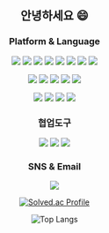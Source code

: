 
<div align="center">
  
  ## 안녕하세요 😄

  ### Platform & Language
  <img src="https://img.shields.io/badge/html5-E34F26?style=flat&logo=html5&logoColor=white"/> <img src="https://img.shields.io/badge/CSS3-1572B6?style=flat&logo=css3&logoColor=white"/> <img src="https://img.shields.io/badge/javascript-F7DF1E?style=flat&logo=javascript&logoColor=white"/> <img src="https://img.shields.io/badge/MySQL-4479A1?style=flat&logo=mysql&logoColor=white"/> <img src="https://img.shields.io/badge/Java-FF160B?style=flat&logo=java&logoColor=white"/> <img src="https://img.shields.io/badge/Spring-6DB33F?style=flat&logo=spring&logoColor=white"/> <img src="https://img.shields.io/badge/Java-FF160B?style=flat&logo=java&logoColor=white"/> <img src="https://img.shields.io/badge/Vue.js-4FC08D?style=flat&logo=vue.js&logoColor=white"/> 
  
  <img src="https://img.shields.io/badge/Python-3776AB?style=flat&logo=python&logoColor=white"/> <img src="https://img.shields.io/badge/Jypyter-F37626?style=flat&logo=jupyter&logoColor=white"/> <img src="https://img.shields.io/badge/BootStrap-7952B3?style=flat&logo=bootstrap&logoColor=white"/> <img src="https://img.shields.io/badge/Visual Studio-5C2D91?style=flat&logo=visualstudio&logoColor=white"/> <img src="https://img.shields.io/badge/Visual Studio Code-007ACC?style=flat&logo=visualstudiocode&logoColor=white"/>
  
  <img src="https://img.shields.io/badge/GitHub-181717?style=flat&logo=visualstudiocode&logoColor=white"/> <img src="https://img.shields.io/badge/Apache Tomcat-F8DC75?style=flat&logo=apachetomcat&logoColor=white"/> <img src="https://img.shields.io/badge/eclipse IDE-2C2255?style=flat&logo=eclipseide&logoColor=white"/> <img src="https://img.shields.io/badge/Unity-222324?style=flat&logo=unity&logoColor=white"/>
    
  ### 협업도구
  
  <img src="https://img.shields.io/badge/Figma-F24E1E?style=flat&logo=figma&logoColor=white"/> <img src="https://img.shields.io/badge/Notion-000000?style=flat&logo=notion&logoColor=white"/> <img src="https://img.shields.io/badge/Slack-4A154B?style=flat&logo=slack&logoColor=white"/> 

  ### SNS & Email
  <a href="https://noblesswan.tistory.com/" target="_blank"><img src="https://img.shields.io/badge/Blog-FF5722?style=flat&logo&logo=blogger&logoColor=white"/></a>   

[![Solved.ac Profile](http://mazassumnida.wtf/api/v2/generate_badge?boj=noblesswan)](https://solved.ac/noblesswan/)

![Top Langs](https://github-readme-stats.vercel.app/api/top-langs/?username=noblesswan&layout=dark&theme=dark)

</div>

<!--
**noblesswan/noblesswan** is a ✨ _special_ ✨ repository because its `README.md` (this file) appears on your GitHub profile.

Here are some ideas to get you started:

- 🔭 I’m currently working on ...
- 🌱 I’m currently learning ...
- 👯 I’m looking to collaborate on ...
- 🤔 I’m looking for help with ...
- 💬 Ask me about ...
- 📫 How to reach me: ...
- 😄 Pronouns: ...
- ⚡ Fun fact: ...
-->
